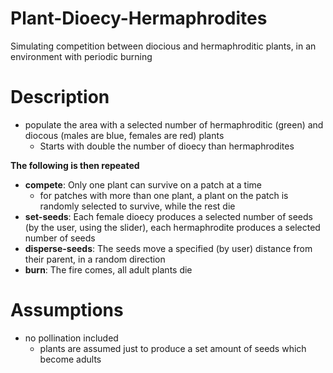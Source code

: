 # Plant-Dioecy-Hermaphrodites
Simulating competition between diocious and hermaphroditic plants, in an environment with periodic burning

# Description
 - populate the area with a selected number of hermaphroditic (green) and diocous (males are blue, females are red) plants
    -  Starts with double the number of dioecy than hermaphrodites

**The following is then repeated**

 - **compete**: Only one plant can survive on a patch at a time
    - for patches with more than one plant, a plant on the patch is randomly selected to survive, while the rest die
 - **set-seeds**: Each female dioecy produces a selected number of seeds (by the user, using the slider), each hermaphrodite produces a selected number of seeds
 - **disperse-seeds**: The seeds move a specified (by user) distance from their parent, in a random direction
 - **burn**: The fire comes, all adult plants die
  

# Assumptions
  - no pollination included
    - plants are assumed just to produce a set amount of seeds which become adults
